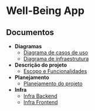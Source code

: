 # Well-Being App

## Documentos 
- **Diagramas**
    * [Diagrama de casos de uso](casos-de-uso.md)
    * [Diagrama de infraestrutura](images/infra_backend_1_0_0.png)
- **Descrição do projeto**
    * [Escopo e Funcionalidades](./README.md)
- **Planejamento**
    * [Planejamento do projeto](planejamento.md)
- **Infra**
    * [Infra Backend](infra-backend.md)
    * [Infra Frontend](infra-frontend.md)